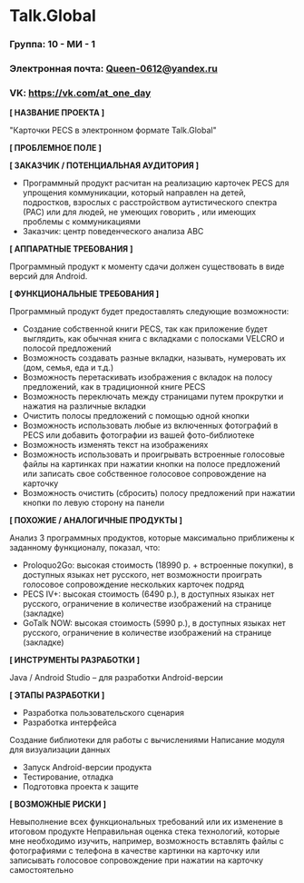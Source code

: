 # Talk.Global

### Группа: 10 - МИ - 1
### Электронная почта: Queen-0612@yandex.ru
### VK: https://vk.com/at_one_day



**[ НАЗВАНИЕ ПРОЕКТА ]** 

"Карточки PECS в электронном формате Talk.Global"

**[ ПРОБЛЕМНОЕ ПОЛЕ ]**


**[ ЗАКАЗЧИК / ПОТЕНЦИАЛЬНАЯ АУДИТОРИЯ ]**

* Программный продукт расчитан на реализацию карточек PECS для упрощения коммуникации, который направлен на детей, подростков, взрослых с расстройством аутистического спектра (РАС) или для людей, не умеющих говорить , или имеющих проблемы с коммуникациями
* Заказчик: центр поведенческого анализа ABC

**[ АППАРАТНЫЕ ТРЕБОВАНИЯ ]**

Программный продукт к моменту сдачи должен существовать в виде версий для Android.

**[ ФУНКЦИОНАЛЬНЫЕ ТРЕБОВАНИЯ ]**

Программный продукт будет предоставлять следующие возможности:

* Создание собственной книги PECS, так как приложение будет выглядить, как обычная книга с вкладками с полосками VELCRO и полосой предложений
* Возможность создавать разные вкладки, называть, нумеровать их (дом, семья, еда и т.д.)
* Возможность перетаскивать изображения с вкладок на полосу предложений, как в традиционной книге PECS
* Возможность переключать между страницами путем прокрутки и нажатия на различные вкладки
* Очистить полосы предложений с помощью одной кнопки
* Возможность использовать любые из включенных фотографий в PECS или добавить фотографии из вашей фото-библиотеке 
* Возможность изменять текст на изображениях
* Возможность использовать и проигрывать встроенные голосовые файлы на картинках при нажатии кнопки на полосе предложений или записать свое собственное голосовое сопровождение на карточку
* Возможность очистить (сбросить) полосу предложений при нажатии кнопки по левую сторону на панели 


**[ ПОХОЖИЕ / АНАЛОГИЧНЫЕ ПРОДУКТЫ ]**

Анализ 3 программных продуктов, которые максимально приближены к заданному функционалу, показал, что:

* Proloquo2Go: высокая стоимость (18990 р. + встроенные покупки), в доступных языках нет русского, нет возможности проиграть голосовое сопровождение нескольких карточек подряд
* PECS IV+: высокая стоимость (6490 р.), в доступных языках нет русского, ограничение в количестве изображений на странице (закладке)
* GoTalk NOW: высокая стоимость (5990 р.), в доступных языках нет русского, ограничение в количестве изображений на странице (закладке) 

**[ ИНСТРУМЕНТЫ РАЗРАБОТКИ ]**

Java / Android Studio – для разработки Android-версии

**[ ЭТАПЫ РАЗРАБОТКИ ]**

* Разработка пользовательского сценария
* Разработка интерфейса

Создание библиотеки для работы с вычислениями
Написание модуля для визуализации данных

* Запуск Android-версии продукта
* Тестирование, отладка
* Подготовка проекта к защите

**[ ВОЗМОЖНЫЕ РИСКИ ]**

Невыполнение всех функциональных требований или их изменение в итоговом продукте
Неправильная оценка стека технологий, которые мне необходимо изучить, например, возможность вставлять файлы с фотографиями с телефона в качестве картинки на карточку или записывать голосовое сопровождение при нажатии на карточку самостоятельно


